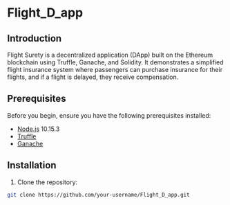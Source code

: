 # Flight_D_app


## Introduction

Flight Surety is a decentralized application (DApp) built on the Ethereum blockchain using Truffle, Ganache, and Solidity. It demonstrates a simplified flight insurance system where passengers can purchase insurance for their flights, and if a flight is delayed, they receive compensation.

## Prerequisites

Before you begin, ensure you have the following prerequisites installed:

- [Node.js](https://nodejs.org/) 10.15.3
- [Truffle](https://www.trufflesuite.com/truffle)
- [Ganache](https://www.trufflesuite.com/ganache)

## Installation

1. Clone the repository:

```bash
git clone https://github.com/your-username/Flight_D_app.git
